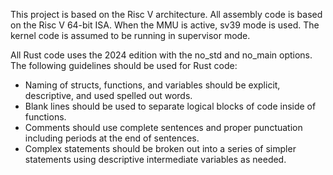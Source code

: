 This project is based on the Risc V architecture. All assembly code is based on the Risc V 64-bit ISA. When the MMU is active, sv39 mode is used. The kernel code is assumed to be running in supervisor mode.

All Rust code uses the 2024 edition with the no_std and no_main options. The following guidelines should be used for Rust code:
  - Naming of structs, functions, and variables should be explicit, descriptive, and used spelled out words.
  - Blank lines should be used to separate logical blocks of code inside of functions.
  - Comments should use complete sentences and proper punctuation including periods at the end of sentences.
  - Complex statements should be broken out into a series of simpler statements using descriptive intermediate variables as needed.